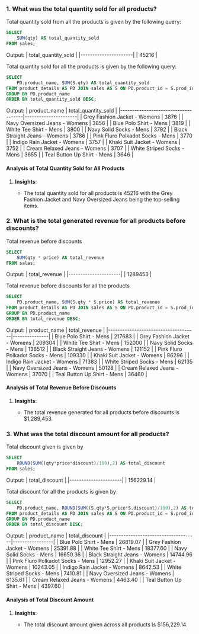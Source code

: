 ### 1. What was the total quantity sold for all products?

Total quantity sold from all the products is given by the following query:

```sql
SELECT
    SUM(qty) AS total_quantity_sold
FROM sales;
```

Output:
| total_quantity_sold |
|----------------------|
| 45216 |

Total quantity sold for all the products is given by the following query:

```sql
SELECT
	PD.product_name, SUM(S.qty) AS total_quantity_sold
FROM product_details AS PD JOIN sales AS S ON PD.product_id = S.prod_id
GROUP BY PD.product_name
ORDER BY total_quantity_sold DESC;
```

Output:
| product_name | total_quantity_sold |
|-------------------------------------|----------------------|
| Grey Fashion Jacket - Womens | 3876 |
| Navy Oversized Jeans - Womens | 3856 |
| Blue Polo Shirt - Mens | 3819 |
| White Tee Shirt - Mens | 3800 |
| Navy Solid Socks - Mens | 3792 |
| Black Straight Jeans - Womens | 3786 |
| Pink Fluro Polkadot Socks - Mens | 3770 |
| Indigo Rain Jacket - Womens | 3757 |
| Khaki Suit Jacket - Womens | 3752 |
| Cream Relaxed Jeans - Womens | 3707 |
| White Striped Socks - Mens | 3655 |
| Teal Button Up Shirt - Mens | 3646 |

#### Analysis of Total Quantity Sold for All Products

1. **Insights**:

   - The total quantity sold for all products is 45216 with the Grey Fashion Jacket and Navy Oversized Jeans being the top-selling items.

### 2. What is the total generated revenue for all products before discounts?

Total revenue before discounts

```sql
SELECT
    SUM(qty * price) AS total_revenue
FROM sales;
```

Output:
| total_revenue |
|----------------------|
| 1289453 |

Total revenue before discounts for all the products

```sql
SELECT
    PD.product_name, SUM(S.qty * S.price) AS total_revenue
FROM product_details AS PD JOIN sales AS S ON PD.product_id = S.prod_id
GROUP BY PD.product_name
ORDER BY total_revenue DESC;
```

Output:
| product_name | total_revenue |
|-------------------------------------|---------------|
| Blue Polo Shirt - Mens | 217683 |
| Grey Fashion Jacket - Womens | 209304 |
| White Tee Shirt - Mens | 152000 |
| Navy Solid Socks - Mens | 136512 |
| Black Straight Jeans - Womens | 121152 |
| Pink Fluro Polkadot Socks - Mens | 109330 |
| Khaki Suit Jacket - Womens | 86296 |
| Indigo Rain Jacket - Womens | 71383 |
| White Striped Socks - Mens | 62135 |
| Navy Oversized Jeans - Womens | 50128 |
| Cream Relaxed Jeans - Womens | 37070 |
| Teal Button Up Shirt - Mens | 36460 |

#### Analysis of Total Revenue Before Discounts

1. **Insights**:

   - The total revenue generated for all products before discounts is $1,289,453.

### 3. What was the total discount amount for all products?

Total discount given is given by

```sql
SELECT
    ROUND(SUM((qty*price*discount)/100),2) AS total_discount
FROM sales;
```

Output:
| total_discount |
|----------------------|
| 156229.14 |

Total discount for all the products is given by

```sql
SELECT
    PD.product_name, ROUND(SUM((S.qty*S.price*S.discount)/100),2) AS total_discount
FROM product_details AS PD JOIN sales AS S ON PD.product_id = S.prod_id
GROUP BY PD.product_name
ORDER BY total_discount DESC;
```

Output:
| product_name | total_discount |
|-------------------------------------|-----------------|
| Blue Polo Shirt - Mens | 26819.07 |
| Grey Fashion Jacket - Womens | 25391.88 |
| White Tee Shirt - Mens | 18377.60 |
| Navy Solid Socks - Mens | 16650.36 |
| Black Straight Jeans - Womens | 14744.96 |
| Pink Fluro Polkadot Socks - Mens | 12952.27 |
| Khaki Suit Jacket - Womens | 10243.05 |
| Indigo Rain Jacket - Womens | 8642.53 |
| White Striped Socks - Mens | 7410.81 |
| Navy Oversized Jeans - Womens | 6135.61 |
| Cream Relaxed Jeans - Womens | 4463.40 |
| Teal Button Up Shirt - Mens | 4397.60 |

#### Analysis of Total Discount Amount

1. **Insights**:

   - The total discount amount given across all products is $156,229.14.
